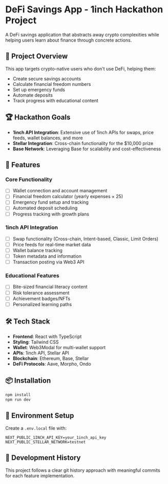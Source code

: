 # DeFi Savings App - 1inch Hackathon Project

A DeFi savings application that abstracts away crypto complexities while helping users learn about finance through concrete actions.

## 🎯 Project Overview

This app targets crypto-native users who don't use DeFi, helping them:
- Create secure savings accounts
- Calculate financial freedom numbers
- Set up emergency funds
- Automate deposits
- Track progress with educational content

## 🏆 Hackathon Goals

- **1inch API Integration**: Extensive use of 1inch APIs for swaps, price feeds, wallet balances, and more
- **Stellar Integration**: Cross-chain functionality for the $10,000 prize
- **Base Network**: Leveraging Base for scalability and cost-effectiveness

## 🚀 Features

### Core Functionality
- [ ] Wallet connection and account management
- [ ] Financial freedom calculator (yearly expenses × 25)
- [ ] Emergency fund setup and tracking
- [ ] Automated deposit scheduling
- [ ] Progress tracking with growth plans

### 1inch API Integration
- [ ] Swap functionality (Cross-chain, Intent-based, Classic, Limit Orders)
- [ ] Price feeds for real-time market data
- [ ] Wallet balance tracking
- [ ] Token metadata and information
- [ ] Transaction posting via Web3 API

### Educational Features
- [ ] Bite-sized financial literacy content
- [ ] Risk tolerance assessment
- [ ] Achievement badges/NFTs
- [ ] Personalized learning paths

## 🛠 Tech Stack

- **Frontend**: React with TypeScript
- **Styling**: Tailwind CSS
- **Wallet**: Web3Modal for multi-wallet support
- **APIs**: 1inch API, Stellar API
- **Blockchain**: Ethereum, Base, Stellar
- **DeFi Protocols**: Aave, Morpho, Ondo

## 📦 Installation

```bash
npm install
npm run dev
```

## 🔧 Environment Setup

Create a `.env.local` file with:
```
NEXT_PUBLIC_1INCH_API_KEY=your_1inch_api_key
NEXT_PUBLIC_STELLAR_NETWORK=testnet
```

## 📝 Development History

This project follows a clear git history approach with meaningful commits for each feature implementation. 